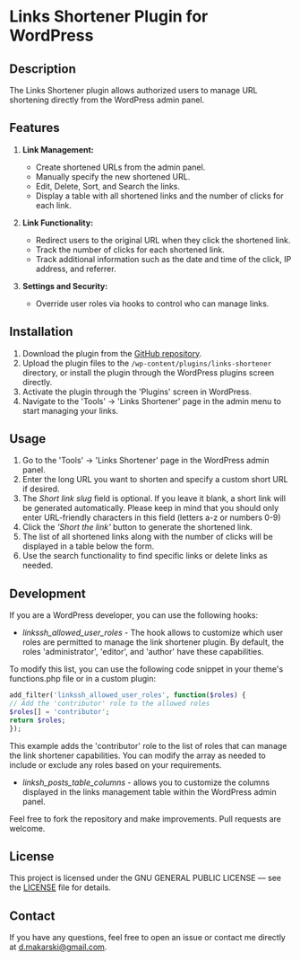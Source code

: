 # Links Shortener Plugin for WordPress

## Description

The Links Shortener plugin allows authorized users to manage URL shortening directly from the WordPress admin panel.

## Features

1. **Link Management:**
    - Create shortened URLs from the admin panel.
    - Manually specify the new shortened URL.
    - Edit, Delete, Sort, and Search the links.
    - Display a table with all shortened links and the number of clicks for each link.

2. **Link Functionality:**
    - Redirect users to the original URL when they click the shortened link.
    - Track the number of clicks for each shortened link.
    - Track additional information such as the date and time of the click, IP address, and referrer.

3. **Settings and Security:**
    - Override user roles via hooks to control who can manage links.

## Installation

1. Download the plugin from the [GitHub repository](https://github.com/makaravich/links-shortener).
2. Upload the plugin files to the `/wp-content/plugins/links-shortener` directory, or install the plugin through the
   WordPress plugins screen directly.
3. Activate the plugin through the 'Plugins' screen in WordPress.
4. Navigate to the 'Tools' -> 'Links Shortener' page in the admin menu to start managing your links.

## Usage

1. Go to the 'Tools' -> 'Links Shortener' page in the WordPress admin panel.
2. Enter the long URL you want to shorten and specify a custom short URL if desired.
3. The _Short link slug_ field is optional. If you leave it blank, a short link will be generated automatically.
   Please keep in mind that you should only enter URL-friendly characters in this field (letters a-z or numbers 0-9)
4. Click the _'Short the link'_ button to generate the shortened link.
5. The list of all shortened links along with the number of clicks will be displayed in a table below the form.
6. Use the search functionality to find specific links or delete links as needed.

## Development

If you are a WordPress developer, you can use the following hooks:

- _linkssh_allowed_user_roles_ - The hook allows to customize which user roles are permitted to manage the link
  shortener plugin. By default, the roles 'administrator', 'editor', and 'author' have these capabilities.

To modify this list, you can use the following code snippet in your theme's functions.php file or in a custom plugin:

```php
add_filter('linkssh_allowed_user_roles', function($roles) {
// Add the 'contributor' role to the allowed roles
$roles[] = 'contributor';
return $roles;
});
```

This example adds the 'contributor' role to the list of roles that can manage the link shortener capabilities. You can
modify the array as needed to include or exclude any roles based on your requirements.

- _linksh_posts_table_columns_ - allows you to customize the columns displayed in the links management table
  within the WordPress admin panel.

Feel free to fork the repository and make improvements. Pull requests are welcome.

## License

This project is licensed under the GNU GENERAL PUBLIC LICENSE — see the [LICENSE](LICENSE) file for details.

## Contact

If you have any questions, feel free to open an issue or contact me directly
at [d.makarski@gmail.com](mailto:d.makarski@gmail.com).
